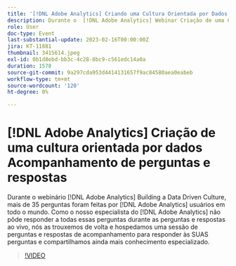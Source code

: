 ```yaml
---
title: '[!DNL Adobe Analytics] Criando uma Cultura Orientada por Dados Acompanhando Perguntas e Respostas'
description: Durante o  [!DNL Adobe Analytics] Webinar Criação de uma Cultura Orientada por Dados, mais de 35 perguntas foram feitas por [!DNL Adobe Analytics] usuários em todo o mundo. Como nosso [!DNL Adobe Analytics] Especialista não pôde responder todas essas perguntas durante as perguntas e respostas ao vivo, nós as trouxemos de volta e hospedamos uma sessão de perguntas e respostas de acompanhamento para responder SUAS perguntas e compartilhamos ainda mais conhecimento especializado.
role: User
doc-type: Event
last-substantial-update: 2023-02-16T00:00:00Z
jira: KT-11881
thumbnail: 3415614.jpeg
exl-id: 0b1d8ebd-bb3c-4c28-8bc9-c561edc14a0a
duration: 1578
source-git-commit: 9a297cda953d4414131657f9ac84580aea0eabeb
workflow-type: tm+mt
source-wordcount: '120'
ht-degree: 0%

---
```


# [!DNL Adobe Analytics] Criação de uma cultura orientada por dados Acompanhamento de perguntas e respostas

Durante o webinário [!DNL Adobe Analytics] Building a Data Driven Culture, mais de 35 perguntas foram feitas por [!DNL Adobe Analytics] usuários em todo o mundo. Como o nosso especialista do [!DNL Adobe Analytics] não pôde responder a todas essas perguntas durante as perguntas e respostas ao vivo, nós as trouxemos de volta e hospedamos uma sessão de perguntas e respostas de acompanhamento para responder às SUAS perguntas e compartilhamos ainda mais conhecimento especializado.

>[!VIDEO](https://video.tv.adobe.com/v/3415614/?quality=12&learn=on)
